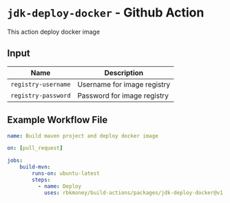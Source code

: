# `jdk-deploy-docker` - **Github Action**

This action deploy docker image

## Input

| Name               | Description                                                                                    |
| ------------------ | ---------------------------------------------------------------------------------------------- |
| `registry-username`| Username for image registry                                                                    |
| `registry-password`| Password for image registry                                                                    |

## Example Workflow File

```yaml
name: Build maven project and deploy docker image

on: [pull_request]

jobs:
    build-mvn:
        runs-on: ubuntu-latest
        steps:
          - name: Deploy
            uses: rbkmoney/build-actions/packages/jdk-deploy-docker@v1.0.0
```
